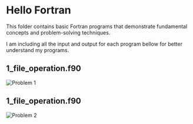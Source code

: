 # Hello Fortran
This folder contains basic Fortran programs that demonstrate fundamental concepts and problem-solving techniques.

I am including all the input and output for each program bellow for better understand my programs.

## 1_file_operation.f90
![Problem 1](https://mmm.sh/github/fortran/hello/hello_1.png)

## 1_file_operation.f90
![Problem 2](https://mmm.sh/github/fortran/hello/hello_2.png)
